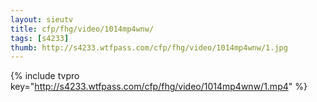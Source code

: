 ```yaml
--- 
layout: sieutv
title: cfp/fhg/video/1014mp4wnw/
tags: [s4233]
thumb: http://s4233.wtfpass.com/cfp/fhg/video/1014mp4wnw/1.jpg
---
```

{% include tvpro key="http://s4233.wtfpass.com/cfp/fhg/video/1014mp4wnw/1.mp4" %} 

